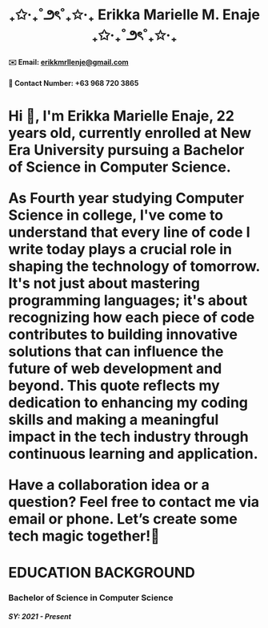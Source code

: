 # <h1 align="center"> ₊✩‧₊˚౨ৎ˚₊✩‧₊ Erikka Marielle M. Enaje ₊✩‧₊˚౨ৎ˚₊✩‧₊ 

#### ✉️ Email: erikkmrllenje@gmail.com
#### 📱 Contact Number: +63 968 720 3865

<h1 align="LEFT">Hi 👋,
I'm Erikka Marielle Enaje, 22 years old, currently enrolled at New Era University pursuing a Bachelor of Science in Computer Science. 

As Fourth year studying Computer Science in college, I've come to understand that every line of code I write today plays a crucial role in shaping the technology of tomorrow. It's not just about mastering programming languages; it's about recognizing how each piece of code contributes to building innovative solutions that can influence the future of web development and beyond. This quote reflects my dedication to enhancing my coding skills and making a meaningful impact in the tech industry through continuous learning and application.

Have a collaboration idea or a question? Feel free to contact me via email or phone. Let’s create some tech magic together!👋

# EDUCATION BACKGROUND
### Bachelor of Science in Computer Science 
##### SY: 2021 - Present
